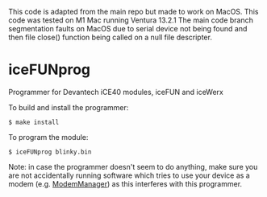 This code is adapted from the main repo but made to work on MacOS. This code was tested on M1 Mac running Ventura 13.2.1 The main code branch segmentation faults on MacOS due to serial device not being found and then file close() function being called on a null file descripter. 

# iceFUNprog
Programmer for Devantech iCE40 modules, iceFUN and iceWerx

To build and install the programmer:

    $ make install


To program the module:

    $ iceFUNprog blinky.bin

Note: in case the programmer doesn't seem to do anything, make sure you are not accidentally
running software which tries to use your device as a modem 
(e.g. [ModemManager](https://www.freedesktop.org/wiki/Software/ModemManager/)) as this 
interferes with this programmer.
